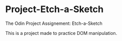 # Project-Etch-a-Sketch
The Odin Project Assignement: Etch-a-Sketch

This is a project made to practice DOM manipulation.